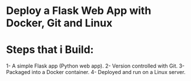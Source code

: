 # Deploy a Flask Web App with Docker, Git and Linux
# Steps that i Build:
1- A simple Flask app (Python web app).
2- Version controlled with Git.
3- Packaged into a Docker container.
4- Deployed and run on a Linux server.
